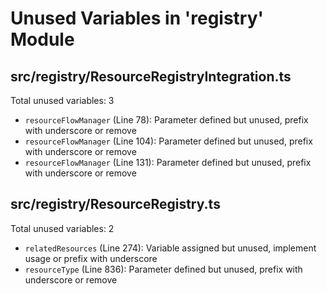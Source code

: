 # Unused Variables in 'registry' Module

## src/registry/ResourceRegistryIntegration.ts

Total unused variables: 3

- `resourceFlowManager` (Line 78): Parameter defined but unused, prefix with underscore or remove
- `resourceFlowManager` (Line 104): Parameter defined but unused, prefix with underscore or remove
- `resourceFlowManager` (Line 131): Parameter defined but unused, prefix with underscore or remove

## src/registry/ResourceRegistry.ts

Total unused variables: 2

- `relatedResources` (Line 274): Variable assigned but unused, implement usage or prefix with underscore
- `resourceType` (Line 836): Parameter defined but unused, prefix with underscore or remove

